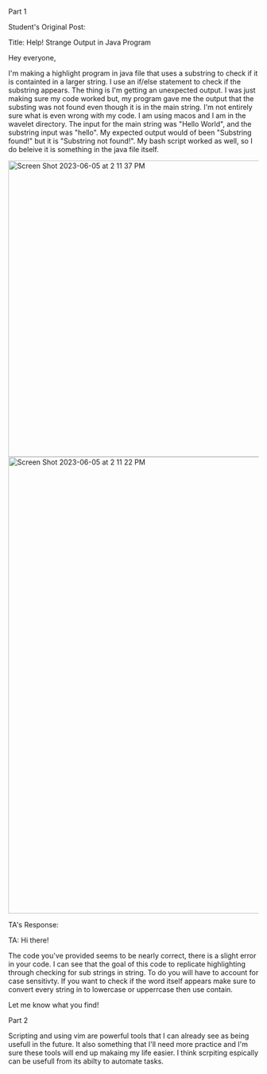 

Part 1

Student's Original Post:

Title: Help! Strange Output in Java Program

Hey everyone,

I'm making a highlight program in java file that uses a substring to check if it is containted in a larger string. I use an if/else statement to check if the substring appears. The thing is I'm getting an unexpected output. I was just making sure my code worked but, my program gave me the output that the substing was not found even though it is in the main string. I'm not entirely sure what is even wrong with my code. I am using macos and I am in the wavelet directory. The input for the main string was "Hello World", and the substring input was "hello". My expected output would of been "Substring found!" but it is "Substring not found!". My bash script worked as well, so I do beleive it is something in the java file itself.

<img width="595" alt="Screen Shot 2023-06-05 at 2 11 37 PM" src="https://github.com/ebluong005/lab5/assets/130106644/d7b6125b-61e4-43a6-857d-5943ef185084">

<img width="917" alt="Screen Shot 2023-06-05 at 2 11 22 PM" src="https://github.com/ebluong005/lab5/assets/130106644/6aa8f004-937c-4ee3-b064-3936312fe24b">



TA's Response:

TA: Hi there!

The code you've provided seems to be  nearly correct, there is a slight error in your code. I can see that the goal of this code to replicate highlighting through checking for sub strings in string. To do you will have to account for case sensitivty. If you want to check if the word itself appears make sure to convert every string in to lowercase or upperrcase then use contain.

Let me know what you find!



Part 2

Scripting and using vim are powerful tools that I can already see as being usefull in the future. It also something that I'll need more practice and I'm sure these tools will end up makaing my life easier. I think scrpiting espically can be usefull from its abilty to automate tasks. 



